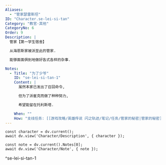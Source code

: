 ```yaml
---
Aliases:
  - "管家瑟雷斯坦"
ID: "Character.se-lei-si-tan"
Category: "教官·其他"
CategoryNo: 6
Order: 9
Description: |
  管家【第一学生宿舍】

  从海恩斯家被派至此的管家.

  能够面面俱到地做好各式各样的杂事.

Notes:
  - Title: "为了少爷"
    ID: "se-lei-si-tan-1"
    Content: |
      虽然本家已发出了召回命令,

      但为了派崔克而做了种种努力,

      希望能留在托利斯塔.

    When: ""
    How: "支线任务: [[游戏攻略/英雄传说 闪之轨迹/笔记/任务/管家的秘密|管家的秘密]] 获得"
---
```

```dataviewjs
const character = dv.current();
await dv.view('Character/Description', { character });
```

```dataviewjs
const note = dv.current().Notes[0];
await dv.view('Character/Note', { note });
```
^se-lei-si-tan-1